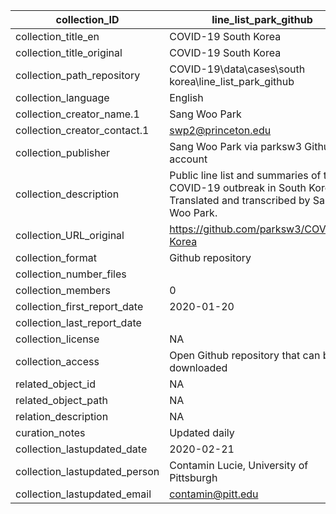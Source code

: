|collection_ID|line_list_park_github|
|---|---|
|collection_title_en|COVID-19 South Korea|
|collection_title_original|COVID-19 South Korea|
|collection_path_repository|COVID-19\data\cases\south korea\line_list_park_github|
|collection_language|English|
|collection_creator_name.1|Sang Woo Park|
|collection_creator_contact.1|swp2@princeton.edu|
|collection_publisher|Sang Woo Park via parksw3 Github account|
|collection_description|Public line list and summaries of the COVID-19 outbreak in South Korea. Translated and transcribed by Sang Woo Park.|
|collection_URL_original|https://github.com/parksw3/COVID19-Korea|
|collection_format|Github repository|
|collection_number_files||
|collection_members|0|
|collection_first_report_date|2020-01-20|
|collection_last_report_date||
|collection_license|NA|
|collection_access|Open Github repository that can be downloaded|
|related_object_id|NA|
|related_object_path|NA|
|relation_description|NA|
|curation_notes|Updated daily |
|collection_lastupdated_date|2020-02-21|
|collection_lastupdated_person|Contamin Lucie, University of Pittsburgh|
|collection_lastupdated_email|contamin@pitt.edu|
